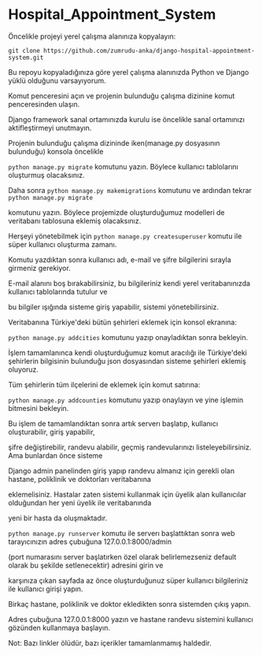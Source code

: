 # Hospital_Appointment_System

Öncelikle projeyi yerel çalışma alanınıza kopyalayın:

`git clone https://github.com/zumrudu-anka/django-hospital-appointment-system.git`

Bu repoyu kopyaladığınıza göre yerel çalışma alanınızda Python ve Django yüklü olduğunu varsayıyorum.

Komut penceresini açın ve projenin bulunduğu çalışma dizinine komut penceresinden ulaşın.

Django framework sanal ortamınızda kurulu ise öncelikle sanal ortamınızı aktifleştirmeyi unutmayın.

Projenin bulunduğu çalışma dizininde iken(manage.py dosyasının bulunduğu) konsola öncelikle

`python manage.py migrate` komutunu yazın. Böylece kullanıcı tablolarını oluşturmuş olacaksınız.

Daha sonra `python manage.py makemigrations` komutunu ve ardından tekrar `python manage.py migrate`

komutunu yazın. Böylece projemizde oluşturduğumuz modelleri de veritabanı tablosuna eklemiş olacaksınız.

Herşeyi yönetebilmek için `python manage.py createsuperuser` komutu ile süper kullanıcı oluşturma zamanı.

Komutu yazdıktan sonra kullanıcı adı, e-mail ve şifre bilgilerini sırayla girmeniz gerekiyor.

E-mail alanını boş bırakabilirsiniz, bu bilgileriniz kendi yerel veritabanınızda kullanıcı tablolarında tutulur ve

bu bilgiler ışığında sisteme giriş yapabilir, sistemi yönetebilirsiniz.

Veritabanına Türkiye'deki bütün şehirleri eklemek için konsol ekranına:

`python manage.py addcities` komutunu yazıp onayladıktan sonra bekleyin.

İşlem tamamlanınca kendi oluşturduğumuz komut aracılığı ile Türkiye'deki şehirlerin bilgisinin bulunduğu json dosyasından sisteme şehirleri eklemiş oluyoruz.

Tüm şehirlerin tüm ilçelerini de eklemek için komut satırına:

`python manage.py addcounties` komutunu yazıp onaylayın ve yine işlemin bitmesini bekleyin.

Bu işlem de tamamlandıktan sonra artık serverı başlatıp, kullanıcı oluşturabilir, giriş yapabilir,

şifre değiştirebilir, randevu alabilir, geçmiş randevularınızı listeleyebilirsiniz. Ama bunlardan önce sisteme

Django admin panelinden giriş yapıp randevu almanız için gerekli olan hastane, poliklinik ve doktorları veritabanına

eklemelisiniz. Hastalar zaten sistemi kullanmak için üyelik alan kullanıcılar olduğundan her yeni üyelik ile veritabanında

yeni bir hasta da oluşmaktadır.

`python manage.py runserver` komutu ile serverı başlattıktan sonra web tarayıcınızın adres çubuğuna 127.0.0.1:8000/admin

(port numarasını server başlatırken özel olarak belirlemezseniz default olarak bu şekilde setlenecektir) adresini girin ve

karşınıza çıkan sayfada az önce oluşturduğunuz süper kullanıcı bilgileriniz ile kullanıcı girişi yapın.

Birkaç hastane, poliklinik ve doktor ekledikten sonra sistemden çıkış yapın.

Adres çubuğuna 127.0.0.1:8000 yazın ve hastane randevu sistemini kullanıcı gözünden kullanmaya başlayın.

Not: Bazı linkler ölüdür, bazı içerikler tamamlanmamış haldedir.
